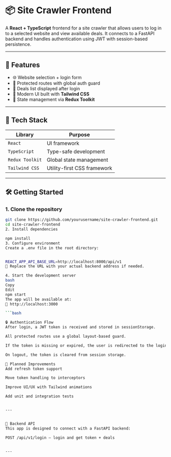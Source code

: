 # 📦 Site Crawler Frontend

A **React + TypeScript** frontend for a site crawler that allows users to log in to a selected website and view available deals. It connects to a FastAPI backend and handles authentication using JWT with session-based persistence.

---

## 🚀 Features

- 🌐 Website selection + login form
- 🔐 Protected routes with global auth guard
- 🧾 Deals list displayed after login
- 🎨 Modern UI built with **Tailwind CSS**
- 🧠 State management via **Redux Toolkit**

---

## 🧱 Tech Stack

| Library            | Purpose                            |
|--------------------|------------------------------------|
| `React`            | UI framework                       |
| `TypeScript`       | Type-safe development              |
| `Redux Toolkit`    | Global state management            |
| `Tailwind CSS`     | Utility-first CSS framework        |

---

## 🛠️ Getting Started

### 1. Clone the repository
```bash
git clone https://github.com/yourusername/site-crawler-frontend.git
cd site-crawler-frontend
2. Install dependencies

npm install
3. Configure environment
Create a .env file in the root directory:


REACT_APP_API_BASE_URL=http://localhost:8000/api/v1
🔁 Replace the URL with your actual backend address if needed.

4. Start the development server
bash
Copy
Edit
npm start
The app will be available at:
📍 http://localhost:3000

```bash

🔒 Authentication Flow
After login, a JWT token is received and stored in sessionStorage.

All protected routes use a global layout-based guard.

If the token is missing or expired, the user is redirected to the login page.

On logout, the token is cleared from session storage.

🧪 Planned Improvements
Add refresh token support

Move token handling to interceptors

Improve UI/UX with Tailwind animations

Add unit and integration tests


---


🔗 Backend API
This app is designed to connect with a FastAPI backend:

POST /api/v1/login – login and get token + deals


---

